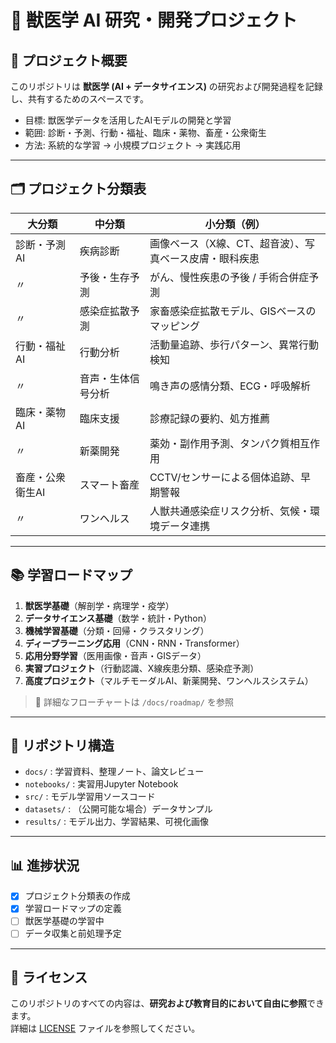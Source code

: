 # 🐾 獣医学 AI 研究・開発プロジェクト

## 📌 プロジェクト概要
このリポジトリは **獣医学 (AI + データサイエンス)** の研究および開発過程を記録し、共有するためのスペースです。  
- 目標: 獣医学データを活用したAIモデルの開発と学習  
- 範囲: 診断・予測、行動・福祉、臨床・薬物、畜産・公衆衛生  
- 方法: 系統的な学習 → 小規模プロジェクト → 実践応用  

---

## 🗂 プロジェクト分類表

| 大分類 | 中分類 | 小分類（例） |
|--------|--------|--------------|
| 診断・予測AI | 疾病診断 | 画像ベース（X線、CT、超音波）、写真ベース皮膚・眼科疾患 |
| 〃 | 予後・生存予測 | がん、慢性疾患の予後 / 手術合併症予測 |
| 〃 | 感染症拡散予測 | 家畜感染症拡散モデル、GISベースのマッピング |
| 行動・福祉AI | 行動分析 | 活動量追跡、歩行パターン、異常行動検知 |
| 〃 | 音声・生体信号分析 | 鳴き声の感情分類、ECG・呼吸解析 |
| 臨床・薬物AI | 臨床支援 | 診療記録の要約、処方推薦 |
| 〃 | 新薬開発 | 薬効・副作用予測、タンパク質相互作用 |
| 畜産・公衆衛生AI | スマート畜産 | CCTV/センサーによる個体追跡、早期警報 |
| 〃 | ワンヘルス | 人獣共通感染症リスク分析、気候・環境データ連携 |

---

## 📚 学習ロードマップ

1. **獣医学基礎**（解剖学・病理学・疫学）  
2. **データサイエンス基礎**（数学・統計・Python）  
3. **機械学習基礎**（分類・回帰・クラスタリング）  
4. **ディープラーニング応用**（CNN・RNN・Transformer）  
5. **応用分野学習**（医用画像・音声・GISデータ）  
6. **実習プロジェクト**（行動認識、X線疾患分類、感染症予測）  
7. **高度プロジェクト**（マルチモーダルAI、新薬開発、ワンヘルスシステム）  

> 📌 詳細なフローチャートは `/docs/roadmap/` を参照  

---

## 🚀 リポジトリ構造

- `docs/` : 学習資料、整理ノート、論文レビュー  
- `notebooks/` : 実習用Jupyter Notebook  
- `src/` : モデル学習用ソースコード  
- `datasets/` : （公開可能な場合）データサンプル  
- `results/` : モデル出力、学習結果、可視化画像  

---

## 📊 進捗状況
- [x] プロジェクト分類表の作成  
- [x] 学習ロードマップの定義  
- [ ] 獣医学基礎の学習中  
- [ ] データ収集と前処理予定  

---

## 📝 ライセンス
このリポジトリのすべての内容は、**研究および教育目的において自由に参照**できます。  
詳細は [LICENSE](./LICENSE) ファイルを参照してください。
